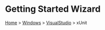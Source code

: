 # Getting Started Wizard

[Home](/docs/wiz/readme.md) > [Windows](pickide_Windows.md) > [VisualStudio](picktest_Windows_VisualStudio.md) > xUnit
